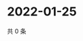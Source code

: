 # 2022-01-25

共 0 条

<!-- BEGIN WEIBO -->
<!-- 最后更新时间 Tue Jan 25 2022 18:12:28 GMT+0800 (China Standard Time) -->

<!-- END WEIBO -->
